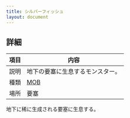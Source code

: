 ```yaml
---
title: シルバーフィッシュ
layout: document
---
```

## 詳細

|項目|内容|
|---|---|
|説明|地下の要塞に生息するモンスター。|
|種類|[MOB](MOB)|
|場所|要塞|

地下に稀に生成される要塞に生息する。

